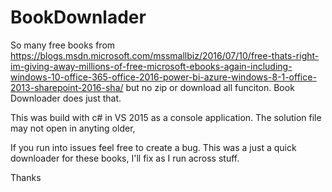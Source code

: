 # BookDownlader

So many free books from 
https://blogs.msdn.microsoft.com/mssmallbiz/2016/07/10/free-thats-right-im-giving-away-millions-of-free-microsoft-ebooks-again-including-windows-10-office-365-office-2016-power-bi-azure-windows-8-1-office-2013-sharepoint-2016-sha/
but no zip or download all funciton. Book Downloader does just that.  


This was build with c# in VS 2015 as a console application. The solution file may not open in anyting older, 

If you run into issues feel free to create a bug.  This was a just a quick downloader for these books, I'll fix as I run across stuff.

Thanks
